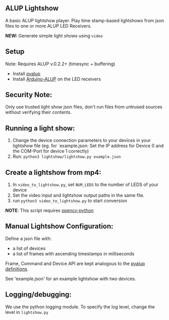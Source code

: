 ## ALUP Lightshow

A basic ALUP lightshow player. 
Play time stamp-based lightshows from json files to one or more ALUP LED Receivers.

**NEW:**
Generate simple light shows using `video`

## Setup
Note: Requires ALUP v.0.2.2+ (timesync + buffering)
- Install [pyalup](https://github.com/Skyfighter64/Python-ALUP/)
- Install [Arduino-ALUP](https://github.com/Skyfighter64/Arduino-ALUP) on the LED receivers

## Security Note:
Only use trusted light show json files, don't run files from untrused sources without verifying their contents.

## Running a light show:
1. Change the device connection parameters to your devices in your lightshow file (eg. for `example.json: Set the IP address for Device 0 and the COM-Port for device 1 correctly)
2. Run: `python3 lightshow/lightshow.py example.json`

## Create a lightshow from mp4:
1. In `video_to_lightshow.py`, set `NUM_LEDS` to the number of LEDS of your device
2. Set the video input and lightshow output paths in the same file.
3. run `python3 video_to_lightshow.py` to start conversion

**NOTE**: This script requires [opencv-python](https://pypi.org/project/opencv-python/)


## Manual Lightshow Configuration:
Define a json file with:
- a list of devices
- a list of frames with ascending timestamps in milliseconds 

Frame, Command and Device API are kept analogous to the [pyalup definitions](https://github.com/Skyfighter64/Python-ALUP/).

See 'example.json' for an example lightshow with two devices.

## Logging/debugging:
We use the python logging module. To specify the log level, change the level in `lightshow.py`
